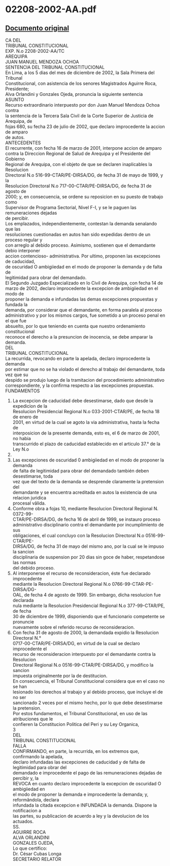 
02208-2002-AA.pdf
=================
  
[Documento original](https://tc.gob.pe/jurisprudencia/2003/02208-2002-AA.pdf)  
---  
CA DEL  
TRIBUNAL CONSTITUCIONAL  
EXP. N.o 2208-2002-AA/TC  
AREQUIPA  
JUAN MANUEL MENDOZA OCHOA  
SENTENCIA DEL TRIBUNAL CONSTITUCIONAL  
En Lima, a los 5 dias del mes de diciembre de 2002, la Sala Primera del Tribunal  
Constitucional, con asistencia de los senores Magistrados Aguirre Roca, Presidente;  
Alva Orlandini y Gonzales Ojeda, pronuncia la siguiente sentencia  
ASUNTO  
Recurso extraordinario interpuesto por don Juan Manuel Mendoza Ochoa contra  
la sentencia de la Tercera Sala Civil de la Corte Superior de Justicia de Arequipa, de  
fojas 680, su fecha 23 de julio de 2002, que declaro improcedente la accion de amparo  
de autos.  
ANTECEDENTES  
El recurrente, con fecha 16 de marzo de 2001, interpone accion de amparo  
contra la Direccion Regional de Salud de Arequipa y el Presidente del Gobierno  
Regional de Arequipa, con el objeto de que se declaren inaplicables la Resolucion  
Directoral N.o 516-99-CTAR/PE-DIRSA/DG, de fecha 31 de mayo de 1999, y la  
Resolucion Directoral N.o 717-00-CTAR/PE-DIRSA/DG, de fecha 31 de agosto de  
2000; y, en consecuencia, se ordene su reposicion en su puesto de trabajo como  
Supervisor de Programa Sectorial, Nivel F-I, y se le paguen las remuneraciones dejadas  
de percibir.  
Los emplazados, independientemente, contestan la demanda senalando que las  
resoluciones cuestionadas en autos han sido expedidas dentro de un proceso regular y  
con arreglo al debido proceso. Asimismo, sostienen que el demandante debio interponer  
accion contencioso- administrativa. Por ultimo, proponen las excepciones de caducidad,  
de oscuridad O ambigiiedad en el modo de proponer la demanda y de falta de  
legitimidad para obrar del demandado.  
El Segundo Juzgado Especializado en lo Civil de Arequipa, con fecha 14 de  
marzo de 2002, declaro improcedente la excepcion de ambigiiedad en el modo de  
proponer la demanda e infundadas las demas excepciones propuestas y fundada la  
demanda, por considerar que el demandante, en forma paralela al proceso  
administrativo y por los mismos cargos, fue sometido a un proceso penal en el que fue  
absuelto, por lo que teniendo en cuenta que nuestro ordenamiento constitucional  
reconoce el derecho a la presuncion de inocencia, se debe amparar la demanda.  
DEL  
TRIBUNAL CONSTITUCIONAL  
La recurrida, revocando en parte la apelada, declaro improcedente la demanda  
por estimar que no se ha violado el derecho al trabajo del demandante, toda vez que su  
despido se produjo luego de la tramitacion del procedimiento administrativo  
correspondiente, y la confirma respecto a las excepciones propuestas.  
FUNDAMENTOS  
1. La excepcion de caducidad debe desestimarse, dado que desde la expedicion de la  
Resolucion Presidencial Regional N.o 033-2001-CTAR/PE, de fecha 18 de enero de  
2001, en virtud de la cual se agoto la via administrativa, hasta la fecha de  
interposicion de la presente demanda, esto es, el 6 de marzo de 2001, no habia  
transcurrido el plazo de caducidad establecido en el articulo 37.° de la Ley N.o  
23506.  
2. Las excepciones de oscuridad 0 ambigiiedad en el modo de proponer la demanda  
de falta de legitimidad para obrar del demandado también deben desestimarse, toda  
vez que del texto de la demanda se desprende claramente la pretension del  
demandante y se encuentra acreditada en autos la existencia de una relacion juridica  
procesal vâlida.  
3. Conforme obra a fojas 10, mediante Resolucion Directoral Regional N. 0372-99-  
CTAR/PE-DIRSA/DG, de fecha 16 de abril de 1999, se instauro proceso  
administrativo disciplinario contra el demandante por incumplimiento de sus  
obligaciones, el cual concluyo con la Resolucion Directoral N.o 0516-99-CTAR/PE-  
DIRSA/DG, de fecha 31 de mayo del mismo ano, por la cual se le impuso la sancion  
disciplinaria de suspension por 20 dias sin goce de haber, respetandose las normas  
del debido proceso.  
4. Al interponerse el recurso de reconsideracion, éste fue declarado improcedente  
mediante la Resolucion Directoral Regional N.o 0766-99-CTAR-PE-DIRSA/DG-  
OAL, de fecha 4 de agosto de 1999. Sin embargo, dicha resolucion fue declarada  
nula mediante la Resolucion Presidencial Regional N.o 377-99-CTAR/PE, de fecha  
30 de diciembre de 1999, disponiendo que el funcionario competente se pronuncie  
nuevamente sobre el referido recurso de reconsideracion.  
5. Con fecha 31 de agosto de 2000, la demandada expidio la Resolucion Directoral N.°  
0717-00-CTAR/PE-DIRSA/DG, en virtud de la cual se declaro improcedente el  
recurso de reconsideracion interpuesto por el demandante contra la Resolucion  
Directoral Regional N.o 0516-99-CTAR/PE-DIRSA/DG, y modifico la sancion  
impuesta originalmente por la de destitucion.  
En consecuencia, el Tribunal Constitucional considera que en el caso no se han  
lesionado los derechos al trabajo y al debido proceso, que incluye el de no ser  
sancionado 2 veces por el mismo hecho, por lo que debe desestimarse la pretension.  
Por estos fundamentos, el Tribunal Constitucional, en uso de las atribuciones que le  
confieren la Constitucion Politica del Peri y su Ley Organica,  
3  
DEL  
TRIBUNAL CONSTITUCIONAL  
FALLA  
CONFIRMANDO, en parte, la recurrida, en los extremos que, confirmando la apelada,  
declaro infundadas las excepciones de caducidad y de falta de legitimidad para obrar del  
demandado e improcedente el pago de las remuneraciones dejadas de percibir y, la  
REVOCA en cuanto declaro improcedente la excepcion de oscuridad O ambigiiedad en  
el modo de proponer la demanda e improcedente la demanda; y, reformândola, declara  
infundada la citada excepcion e INFUNDADA la demanda. Dispone la notificacion a  
las partes, su publicacion de acuerdo a ley y la devolucion de los actuados.  
SS.  
AGUIRRE ROCA  
ALVA ORLANDINI  
GONZALES OJEDA,  
Lo que certifico:  
Dr. César Cubas Longa  
SECRETARIO RELATOR